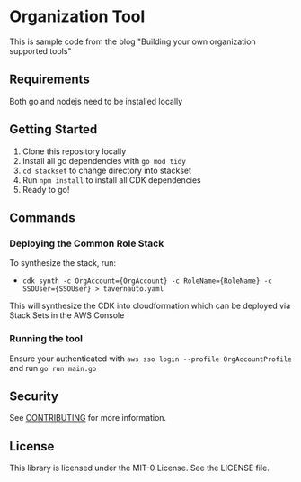 # Organization Tool

This is sample code from the blog "Building your own organization supported tools"

## Requirements

Both go and nodejs need to be installed locally

## Getting Started

1. Clone this repository locally
2. Install all go dependencies with `go mod tidy`
3. `cd stackset` to change directory into stackset
4. Run `npm install` to install all CDK dependencies
5. Ready to go!

## Commands

### Deploying the Common Role Stack

To synthesize the stack, run:

- `cdk synth -c OrgAccount={OrgAccount} -c RoleName={RoleName} -c SSOUser={SSOUser} > tavernauto.yaml`

This will synthesize the CDK into cloudformation which can be deployed via Stack Sets in the AWS Console

### Running the tool

Ensure your authenticated with `aws sso login --profile OrgAccountProfile` and run `go run main.go`

## Security

See [CONTRIBUTING](CONTRIBUTING.md#security-issue-notifications) for more information.

## License

This library is licensed under the MIT-0 License. See the LICENSE file.

